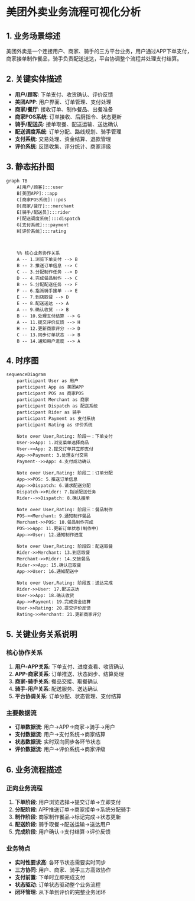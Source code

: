 # 美团外卖业务流程可视化分析

## 1. 业务场景综述
美团外卖是一个连接用户、商家、骑手的三方平台业务，用户通过APP下单支付，商家接单制作餐品，骑手负责配送送达，平台协调整个流程并处理支付结算。

## 2. 关键实体描述
- **用户/顾客**: 下单支付、收货确认、评价反馈
- **美团APP**: 用户界面、订单管理、支付处理
- **商家/餐厅**: 接收订单、制作餐品、出餐准备
- **商家POS系统**: 订单接收、后厨指令、状态更新
- **骑手/配送员**: 接单取餐、配送运输、送达确认
- **配送调度系统**: 订单分配、路线规划、骑手管理
- **支付系统**: 交易处理、资金结算、退款管理
- **评价系统**: 反馈收集、评分统计、商家评级

## 3. 静态拓扑图
```mermaid
graph TB
    A[用户/顾客]:::user
    B[美团APP]:::app
    C[商家POS系统]:::pos
    D[商家/餐厅]:::merchant
    E[骑手/配送员]:::rider
    F[配送调度系统]:::dispatch
    G[支付系统]:::payment
    H[评价系统]:::rating



    %% 核心业务协作关系
    A -- 1.浏览下单支付 --> B
    B -- 2.推送订单信息 --> C
    C -- 3.分配制作任务 --> D
    D -- 4.完成餐品制作 --> C
    B -- 5.分配配送任务 --> F
    F -- 6.指派骑手接单 --> E
    E -- 7.到店取餐 --> D
    E -- 8.配送送达 --> A
    A -- 9.确认收货 --> B
    B -- 10.处理支付结算 --> G
    A -- 11.提交评价反馈 --> H
    H -- 12.更新商家评分 --> D
    C -- 13.同步订单状态 --> B
    B -- 14.通知用户进度 --> A
```

## 4. 时序图
```mermaid
sequenceDiagram
    participant User as 用户
    participant App as 美团APP
    participant POS as 商家POS
    participant Merchant as 商家
    participant Dispatch as 配送系统
    participant Rider as 骑手
    participant Payment as 支付系统
    participant Rating as 评价系统

    Note over User,Rating: 阶段一：下单支付
    User->>App: 1.浏览菜单选择商品
    User->>App: 2.提交订单并立即支付
    App->>Payment: 3.处理支付交易
    Payment-->>App: 4.支付成功确认
    
    Note over User,Rating: 阶段二：订单分配
    App->>POS: 5.推送订单信息
    App->>Dispatch: 6.请求配送分配
    Dispatch->>Rider: 7.指派配送任务
    Rider-->>Dispatch: 8.确认接单
    
    Note over User,Rating: 阶段三：餐品制作
    POS->>Merchant: 9.通知制作餐品
    Merchant->>POS: 10.餐品制作完成
    POS->>App: 11.更新订单状态(制作中)
    App->>User: 12.通知制作进度
    
    Note over User,Rating: 阶段四：配送取餐
    Rider->>Merchant: 13.到店取餐
    Merchant->>Rider: 14.交接餐品
    Rider->>App: 15.确认已取餐
    App->>User: 16.通知配送中
    
    Note over User,Rating: 阶段五：送达完成
    Rider->>User: 17.配送送达
    User->>App: 18.确认收货
    App->>Payment: 19.完成资金结算
    User->>Rating: 20.提交评价反馈
    Rating->>Merchant: 21.更新商家评分
```

## 5. 关键业务关系说明

### 核心协作关系
1. **用户-APP关系**: 下单支付、进度查看、收货确认
2. **APP-商家关系**: 订单推送、状态同步、结算处理
3. **商家-骑手关系**: 餐品交接、取餐确认
4. **骑手-用户关系**: 配送服务、送达确认
5. **平台协调关系**: 订单分配、状态管理、支付结算

### 主要数据流
- **订单数据流**: 用户→APP→商家→骑手→用户
- **支付数据流**: 用户→支付系统→商家结算
- **状态数据流**: 实时双向同步各环节状态
- **评价数据流**: 用户→评价系统→商家评级

## 6. 业务流程描述

### 正向业务流程
1. **下单阶段**: 用户浏览选择→提交订单→立即支付
2. **分配阶段**: APP推送订单→商家接单→系统分配骑手
3. **制作阶段**: 商家制作餐品→标记完成→状态更新
4. **配送阶段**: 骑手取餐→配送运输→送达用户
5. **完成阶段**: 用户确认→支付结算→评价反馈

### 业务特点
- **实时性要求高**: 各环节状态需要实时同步
- **三方协同**: 用户、商家、骑手三方高效协作
- **支付前置**: 下单时立即完成支付
- **状态驱动**: 订单状态驱动整个业务流程
- **闭环管理**: 从下单到评价的完整业务闭环